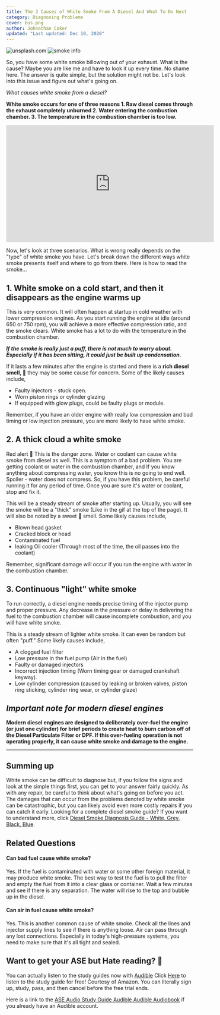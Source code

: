 ```yaml
---
title: The 3 Causes of White Smoke From A Diesel And What To Do Next
category: Diagnosing Problems
cover: bus.png
author: Johnathan Coker
updated: "Last updated: Dec 10, 2020"
---
```


![unsplash.com](./bus.png)
![smoke info](smokeinfo.jpg)

So, you have some white smoke billowing out of your exhaust. What is the cause? Maybe you are like me and have to look it up every time. No shame here. The answer is quite simple, but the solution might not be. Let's look into this issue and figure out what's going on.

_What causes white smoke from a diesel?_

**White smoke occurs for one of three reasons 1. Raw diesel comes through the exhaust completely unburned 2. Water entering the combustion chamber. 3. The temperature in the combustion chamber is too low.**

<iframe width="560" height="315" src="https://www.youtube.com/embed/BC9rDgSMUe0" frameborder="0" allow="accelerometer; autoplay; clipboard-write; encrypted-media; gyroscope; picture-in-picture" allowfullscreen></iframe>

Now, let's look at three scenarios. What is wrong really depends on the "type" of white smoke you have. Let's break down the different ways white smoke presents itself and where to go from there. Here is how to read the smoke...

## 1. White smoke on a cold start, and then it disappears as the engine warms up

This is very common. It will often happen at startup in cold weather with lower compression engines. As you start running the engine at idle (around 650 or 750 rpm), you will achieve a more effective compression ratio, and the smoke clears. White smoke has a lot to do with the temperature in the combustion chamber.

**_If the smoke is really just a puff, there is not much to worry about. Especially if it has been sitting, it could just be built up condensation._**

If it lasts a few minutes after the engine is started and there is a **rich diesel smell, 👃** they may be some cause for concern. Some of the likely causes include,

- Faulty injectors - stuck open.
- Worn piston rings or cylinder glazing
- If equipped with glow plugs, could be faulty plugs or module.

Remember, if you have an older engine with really low compression and bad timing or low injection pressure, you are more likely to have white smoke.

## 2. A thick cloud a white smoke

Red alert 🚨 This is the danger zone. Water or coolant can cause white smoke from diesel as well. This is a symptom of a bad problem. You are getting coolant or water in the combustion chamber, and If you know anything about compressing water, you know this is no going to end well. Spoiler - water does not compress. So, if you have this problem, be careful running it for any period of time. Once you are sure it's water or coolant, stop and fix it.

This will be a steady stream of smoke after starting up. Usually, you will see the smoke will be a "thick" smoke (Like in the gif at the top of the page). It will also be noted by a sweet 🍫 smell. Some likely causes include,

- Blown head gasket
- Cracked block or head
- Contaminated fuel
- leaking Oil cooler (Through most of the time, the oil passes into the coolant)

Remember, significant damage will occur if you run the engine with water in the combustion chamber.

## 3. Continuous "light" white smoke

To run correctly, a diesel engine needs precise timing of the injector pump and proper pressure. Any decrease in the pressure or delay in delivering the fuel to the combustion chamber will cause incomplete combustion, and you will have white smoke.

This is a steady stream of lighter white smoke. It can even be random but often "puff." Some likely causes include,

- A clogged fuel filter
- Low pressure in the fuel pump (Air in the fuel)
- Faulty or damaged injectors
- Incorrect injection timing (Worn timing gear or damaged crankshaft keyway).
- Low cylinder compression (caused by leaking or broken valves, piston ring sticking, cylinder ring wear, or cylinder glaze)

## **_Important note for modern diesel engines_**

**Modern diesel engines are designed to deliberately over-fuel the engine (or just one cylinder) for brief periods to create heat to burn carbon off of the Diesel Particulate Filter or DPF. If this over-fueling operation is not operating properly, it can cause white smoke and damage to the engine.**

---

## Summing up

White smoke can be difficult to diagnose but, if you follow the signs and look at the simple things first, you can get to your answer fairly quickly. As with any repair, be careful to think about what's going on before you act. The damages that can occur from the problems denoted by white smoke can be catastrophic, but you can likely avoid even more costly repairs if you can catch it early. Looking for a complete diesel smoke guide? If you want to understand more, click [Diesel Smoke Diagnosis Guide - White, Grey, Black, Blue](/diesel-smoke-guide).

## Related Questions

#### Can bad fuel cause white smoke?

Yes. If the fuel is contaminated with water or some other foreign material, it may produce white smoke. The best way to test the fuel is to pull the filter and empty the fuel from it into a clear glass or container. Wait a few minutes and see if there is any separation. The water will rise to the top and bubble up in the diesel.

#### Can air in fuel cause white smoke?

Yes. This is another common cause of white smoke. Check all the lines and injector supply lines to see if there is anything loose. Air can pass through any lost connections. Especially in today's high-pressure systems, you need to make sure that it's all tight and sealed.

## Want to get your ASE but Hate reading? 📕

You can actually listen to the study guides now with [Audible](https://amzn.to/2K3v96s) Click [Here](https://amzn.to/2K3v96s) to listen to the study guide for free! Courtesy of Amazon. You can literally sign up, study, pass, and then cancel before the free trial ends.

Here is a link to the [ASE Audio Study Guide Audible Audible Audiobook](https://amzn.to/32EcKDy) if you already have an Audible account.
